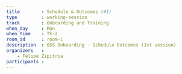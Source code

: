 ```yaml
---
title        : Schedule & Outcomes (#1)
type         : working-session
track        : Onboarding and Training
when_day     : Mon
when_time    : TS-2
room_id      : room-1
description  : OSS Onboarding - Schedule Outcomes (1st session)
organizers   :
    - Felipe Zipitria
participants :
---
```



